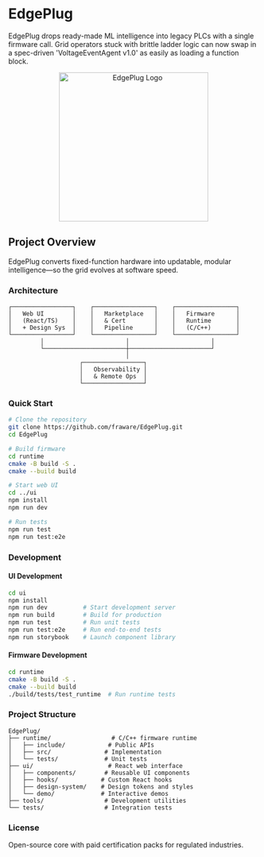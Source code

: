 # EdgePlug

EdgePlug drops ready-made ML intelligence into legacy PLCs with a single firmware call. Grid operators stuck with brittle ladder logic can now swap in a spec-driven 'VoltageEventAgent v1.0' as easily as loading a function block.

<p align="center">
  <img src=".github/assets/EdgePlug1.png" alt="EdgePlug Logo" width="300"/>
</p>

## Project Overview

EdgePlug converts fixed-function hardware into updatable, modular intelligence—so the grid evolves at software speed.

### Architecture

```
┌─────────────────┐    ┌─────────────────┐    ┌─────────────────┐
│   Web UI        │    │   Marketplace   │    │   Firmware      │
│   (React/TS)    │    │   & Cert        │    │   Runtime       │
│   + Design Sys  │    │   Pipeline      │    │   (C/C++)       │
└─────────────────┘    └─────────────────┘    └─────────────────┘
         │                       │                       │
         └───────────────────────┼───────────────────────┘
                                 │
                    ┌─────────────────┐
                    │   Observability │
                    │   & Remote Ops  │
                    └─────────────────┘
```

### Quick Start

```bash
# Clone the repository
git clone https://github.com/fraware/EdgePlug.git
cd EdgePlug

# Build firmware
cd runtime
cmake -B build -S .
cmake --build build

# Start web UI
cd ../ui
npm install
npm run dev

# Run tests
npm run test
npm run test:e2e
```

### Development

#### UI Development
```bash
cd ui
npm install
npm run dev          # Start development server
npm run build        # Build for production
npm run test         # Run unit tests
npm run test:e2e     # Run end-to-end tests
npm run storybook    # Launch component library
```

#### Firmware Development
```bash
cd runtime
cmake -B build -S .
cmake --build build
./build/tests/test_runtime  # Run runtime tests
```

### Project Structure

```
EdgePlug/
├── runtime/                 # C/C++ firmware runtime
│   ├── include/            # Public APIs
│   ├── src/               # Implementation
│   └── tests/             # Unit tests
├── ui/                     # React web interface
│   ├── components/        # Reusable UI components
│   ├── hooks/            # Custom React hooks
│   ├── design-system/    # Design tokens and styles
│   └── demo/             # Interactive demos
├── tools/                 # Development utilities
└── tests/                 # Integration tests
```

### License

Open-source core with paid certification packs for regulated industries.
